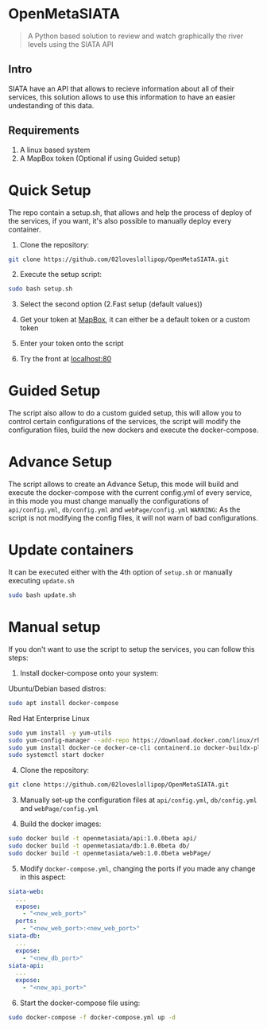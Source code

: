 # OpenMetaSIATA

> A Python based solution to review and watch graphically the river levels using the SIATA API 
> 

## Intro
SIATA have an API that allows to recieve information about all of their services, this solution allows to use this information to have an easier undestanding of this data.

## Requirements

1. A linux based system
2. A MapBox token (Optional if using Guided setup)

# Quick Setup

The repo contain a setup.sh, that allows and help the process of deploy of the services, if you want, it's also possible to manually deploy every container.

1. Clone the repository:

```bash
git clone https://github.com/02loveslollipop/OpenMetaSIATA.git
```

2. Execute the setup script: 

```bash
sudo bash setup.sh
```

3. Select the second option (2.Fast setup (default values))

4. Get your token at [MapBox](https://account.mapbox.com/access-tokens/), it can either be a default token or a custom token

5. Enter your token onto the script

6. Try the front at [localhost:80](http://127.0.0.1:80)

# Guided Setup

The script also allow to do a custom guided setup, this will allow you to control certain configurations of the services, the script will modify the configuration files, build the new dockers and execute the docker-compose.

# Advance Setup
The script allows to create an Advance Setup, this mode will build and execute the docker-compose with the current config.yml of every service, in this mode you must change manually the configurations of ``api/config.yml``, ``db/config.yml`` and ``webPage/config.yml``
``WARNING``: As the script is not modifying the config files, it will not warn of bad configurations.

# Update containers
It can be executed either with the 4th option of ``setup.sh`` or manually executing ``update.sh``
```bash
sudo bash update.sh
```

# Manual setup
If you don't want to use the script to setup the services, you can follow this steps:

1. Install docker-compose onto your system:

Ubuntu/Debian based distros:
```bash
sudo apt install docker-compose
```
Red Hat Enterprise Linux
```bash
sudo yum install -y yum-utils
sudo yum-config-manager --add-repo https://download.docker.com/linux/rhel/docker-ce.repo
sudo yum install docker-ce docker-ce-cli containerd.io docker-buildx-plugin docker-compose-plugin
sudo systemctl start docker
```

4. Clone the repository:

```bash
git clone https://github.com/02loveslollipop/OpenMetaSIATA.git
```

3. Manually set-up the configuration files at ``api/config.yml``, ``db/config.yml`` and ``webPage/config.yml``

4. Build the docker images:

```bash
sudo docker build -t openmetasiata/api:1.0.0beta api/ 
sudo docker build -t openmetasiata/db:1.0.0beta db/ 
sudo docker build -t openmetasiata/web:1.0.0beta webPage/
```

5. Modify ``docker-compose.yml``, changing the ports if you made any change in this aspect:

```yaml
siata-web:
  ...
  expose:
    - "<new_web_port>"
  ports:
    - "<new_web_port>:<new_web_port>"
siata-db:
  ...
  expose:
    - "<new_db_port>"
siata-api:
  ...
  expose:
    - "<new_api_port>"
```

6. Start the docker-compose file using:

```bash
sudo docker-compose -f docker-compose.yml up -d
```
